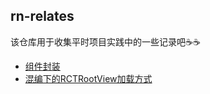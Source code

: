 ## rn-relates
该仓库用于收集平时项目实践中的一些记录吧☕️☕️
* [组件封装](https://github.com/ljunb/rn-relates/issues/1)
* [混编下的RCTRootView加载方式](https://github.com/ljunb/rn-relates/issues/2)
